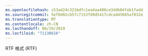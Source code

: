 ```yaml
---
ms.openlocfilehash: c53ad24c321bdfc1ea4aa408ce3ddb04feb1fadd
ms.sourcegitcommit: 5ef0d02cb57c7153fd9d5417cdcad45665af832e
ms.translationtype: MT
ms.contentlocale: zh-CN
ms.lasthandoff: 08/29/2019
ms.locfileid: "71138616"
---
```

RTF 格式 (RTF)